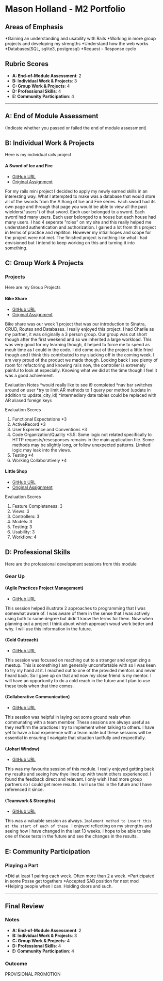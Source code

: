# Mason Holland - M2 Portfolio

## Areas of Emphasis

  *Gaining an understanding and usability with Rails
  *Working in more group projects and developing my strengths
  *Understand how the web works
  *Databases(SQL, sqlite3, postgresql)
  *Request - Response cycle

## Rubric Scores

* **A: End-of-Module Assessment**: 2
* **B: Individual Work & Projects**: 3
* **C: Group Work & Projects**: 4
* **D: Professional Skills**: 4
* **E: Community Participation**: 4

-----------------------

## A: End of Module Assessment

(Indicate whether you passed or failed the end of module assessment)


## B: Individual Work & Projects

Here is my individual rails project

#### A Sword of Ice and Fire

* [GitHub URL](https://github.com/MasonHolland/a_sword_of_ice_and_fire)
* [Original Assignment](http://backend.turing.io/module2/projects/mini-project)

For my rails mini project I decided to apply my newly earned skills in an interesting way. What I attempted to make was a database that would store all of the swords from the A Song of Ice and Fire series. Each sword had its own page and through that page you would be able to view all the past wielders("users") of that sword. Each user belonged to a sword. Each sword had many users. Each user belonged to a house but each house had many users. I had 4 seperate "roles" on my site and this really helped me understand authentication and authorization.
I gained a lot from this project in terms of practice and repititon. However my intial hopes and scope for the project were not met. The finished project is nothing like what I had envisioned but I intend to keep working on this and turning it into something.

## C: Group Work & Projects

### Projects

Here are my Group Projects

#### Bike Share

* [GitHub URL](https://github.com/MasonHolland/bike-share)
* [Original Assignment](https://github.com/turingschool/bike-share)

Bike share was our week 1 project that was our introduction to Sinatra, CRUD, Routes and Databases. I really enjoyed this project. I had Charlie as my partner, it was originally a 3 person group. Our group was cut short though after the first weekend and so we inherited a large workload. This was very good for my learning though, it helped to force me to spend as mcuh time as I could in the code. I did come out of the project a little fried though and I think this contributed to my slacking off in the coming week. I am very proud of the product we made though. Looking back I see plenty of room for refactoring and knowing rails now, the controller is extremely painful to look at especially. Knowing what we did at the time though I feel it was a good achivement.

Evaluation Notes
*would really like to see i9 completed
*nav bar switches around on user
*try to limit AR methods to 1 query per method (update in addition to update_city_id)
*intermediary date tables could be replaced with AR aliased foreign keys

Evaluation Scores
1. Functional Expectations
  *3
2. ActiveRecord
  *3
3. User Experience and Conventions
  *3
4. Code Organization/Quality
  *3.5: Some logic not related specifically to HTTP requests/resesponses remains in the main application file. Some methods may be slightly long, or follow unexpected patterns. Limited logic may leak into the views.
5. Testing
  *4
 6. Working Collaboratively
  *4

#### Little Shop

* [GitHub URL](https://github.com/ACC25/little-shop)
* [Original Assignment](http://backend.turing.io/module2/projects/little_shop)

Evaluation Scores
 1. Feature Completeness: 3
 2. Views:                3
 3. Controllers:          3
 4. Models:               3
 5. Testing:              3
 6. Usability:            3
 7. Workflow:             4

## D: Professional Skills

  Here are the professional development sessions from this module

### Gear Up
#### (Agile Practices Project Management)

* [GitHub URL](https://github.com/turingschool/career-development-curriculum/blob/master/module_two/agile_practices_project_management_intro.md)

This session helped illustrate 2 approaches to programming that I was somewhat aware of. I was aware of them in the sense that I was actively using both to some degree but didn't know the terms for them. Now when planning out a project I think abuot which approach woud work better and why. I will use this information in the future.

#### (Cold Outreach)

* [GitHub URL](https://github.com/turingschool/career-development-curriculum/blob/master/module_two/cold_outreach_i.md)

This session was focused on reaching out to a stranger and organizing a meetup. This is something I am generally uncomfortable with so I was keen to try my hand at it. I reached out to one of the provided mentors and never heard back. So I gave up on that and now my close friend is my mentor. I will have an oppurtunity to do a cold reach in the future and I plan to use these tools when that time comes.

#### (Collaborative Communication)

* [GitHub URL](https://github.com/turingschool/career-development-curriculum/blob/master/module_two/collaborative_communication.md)

This session was helpful in laying out some ground reals when communating with a team member. These sessions are always useful as they reaffirm the practices I try to implement when talking to others. I have yet to have a bad experience with a team mate but these sessions will be essential in ensuring I navigate that situation tactfully and respectfully.
#### (Johari Window)

* [GitHub URL](https://github.com/turingschool/career-development-curriculum/blob/master/module_two/johari_window_activity.md
)

This was my favourite session of this module. I really enjoyed getting back my results and seeing how thye lined up with twaht others experienced. I found the feedback direct and relevant. I only wish I had more group partners so I could get more results. I will use this in the future and I have referenced it since.

#### (Teamwork & Strengths)

* [GitHub URL](https://github.com/turingschool/career-development-curriculum/blob/master/module_two/teamwork_and_strengths.md)

This was a valuable session as always. ```Implement method to insert this at the start of each of these ```
I enjoyed reflecting on my strengths and seeing how I have changed in the last 13 weeks. I hope to be able to take one of those tests in the future and see the changes in the results.

## E: Community Participation

### Playing a Part

*Did at least 1 pairing each week. Often more than 2 a week.
*Participated in some Posse get togethers
*Accepted SAB position for next mod
*Helping people when I can. Holding doors and such.

------------------

## Final Review

### Notes

* **A: End-of-Module Assessment**: 2
* **B: Individual Work & Projects**: 3
* **C: Group Work & Projects**: 4
* **D: Professional Skills**: 4
* **E: Community Participation**: 4

### Outcome

PROVISIONAL PROMOTION
